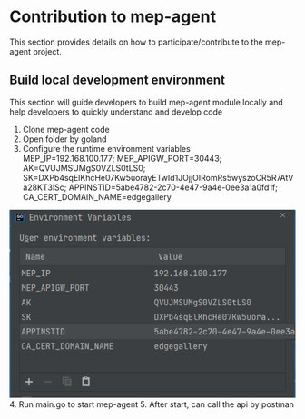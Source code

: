 Contribution to mep-agent
==========================

This section provides details on how to participate/contribute to the mep-agent project. 

## Build local development environment

This section will guide developers to build mep-agent module locally and help developers to quickly understand and
 develop code 

1. Clone mep-agent code
2. Open folder by goland
3. Configure the runtime environment variables</br>
MEP_IP=192.168.100.177;
MEP_APIGW_PORT=30443;
AK=QVUJMSUMgS0VZLS0tLS0;
SK=DXPb4sqElKhcHe07Kw5uorayETwId1JOjjOIRomRs5wyszoCR5R7AtVa28KT3lSc;
APPINSTID=5abe4782-2c70-4e47-9a4e-0ee3a1a0fd1f;
CA_CERT_DOMAIN_NAME=edgegallery</br>

![](/uploads/images/2021/mep/mep-agent_config_env_variables.png "env variables")
4. Run main.go to start mep-agent
5. After start, can call the api by postman